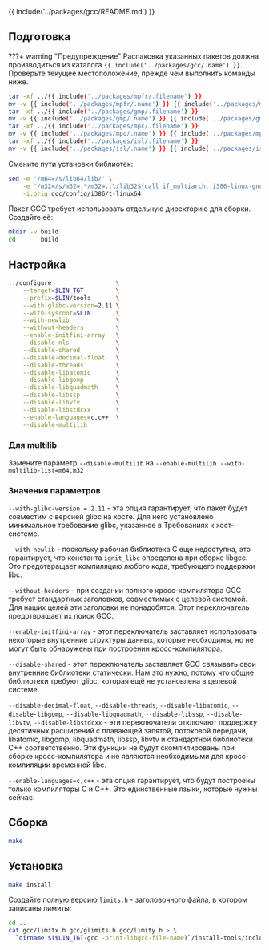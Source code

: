 {{ include('../packages/gcc/README.md') }}

## Подготовка


???+ warning "Предупреждение"
	Распаковка указанных пакетов должна производиться из каталога `{{ include('../packages/gcc/.name') }}`. Проверьте текущее местоположение, прежде чем выполнить команды ниже.

```bash
tar -xf ../{{ include('../packages/mpfr/.filename') }}
mv -v {{ include('../packages/mpfr/.name') }} {{ include('../packages/mpfr/.name_short') }}
tar -xf ../{{ include('../packages/gmp/.filename') }}
mv -v {{ include('../packages/gmp/.name') }} {{ include('../packages/gmp/.name_short') }}
tar -xf ../{{ include('../packages/mpc/.filename') }}
mv -v {{ include('../packages/mpc/.name') }} {{ include('../packages/mpc/.name_short') }}
tar -xf ../{{ include('../packages/isl/.filename') }}
mv -v {{ include('../packages/isl/.name') }} {{ include('../packages/isl/.name_short') }}
```

Смените пути установки библиотек:

```bash
sed -e '/m64=/s/lib64/lib/' \
    -e '/m32=/s/m32=.*/m32=..\/lib32$(call if_multiarch,:i386-linux-gnu)/' \
    -i.orig gcc/config/i386/t-linux64
```

Пакет GCC требует использовать отдельную директорию для сборки. Создайте её:

```bash
mkdir -v build
cd       build
```

## Настройка

```bash
../configure                  \
    --target=$LIN_TGT         \
    --prefix=$LIN/tools       \
    --with-glibc-version=2.11 \
    --with-sysroot=$LIN       \
    --with-newlib             \
    --without-headers         \
    --enable-initfini-array   \
    --disable-nls             \
    --disable-shared          \
    --disable-decimal-float   \
    --disable-threads         \
    --disable-libatomic       \
    --disable-libgomp         \
    --disable-libquadmath     \
    --disable-libssp          \
    --disable-libvtv          \
    --disable-libstdcxx       \
    --enable-languages=c,c++  \
    --disable-multilib
```

### Для multilib

Замените параметр `--disable-multilib` на `--enable-multilib --with-multilib-list=m64,m32`

### Значения параметров

`--with-glibc-version = 2.11` - эта опция гарантирует, что пакет будет совместим с версией glibc на хосте. Для него установлено минимальное требование glibc, указанное в Требованиях к хост-системе.

`--with-newlib` - поскольку рабочая библиотека C еще недоступна, это гарантирует, что константа `ignit_libc` определена при сборке libgcc. Это предотвращает компиляцию любого кода, требующего поддержки libc.

`--without-headers` - при создании полного кросс-компилятора GCC требует стандартных заголовков, совместимых с целевой системой. Для наших целей эти заголовки не понадобятся. Этот переключатель предотвращает их поиск GCC.

`--enable-initfini-array` - этот переключатель заставляет использовать некоторые внутренние структуры данных, которые необходимы, но не могут быть обнаружены при построении кросс-компилятора.

`--disable-shared` - этот переключатель заставляет GCC связывать свои внутренние библиотеки статически. Нам это нужно, потому что общие библиотеки требуют glibc, которая ещё не установлена ​​в целевой системе.

`--disable-decimal-float`, `--disable-threads`, `--disable-libatomic`, `--disable-libgomp`, `--disable-libquadmath`, `--disable-libssp`, `--disable-libvtv`, `--disable-libstdcxx` - эти переключатели отключают поддержку десятичных расширений с плавающей запятой, потоковой передачи, libatomic, libgomp, libquadmath, libssp, libvtv и стандартной библиотеки C++ соответственно. Эти функции не будут скомпилированы при сборке кросс-компилятора и не являются необходимыми для кросс-компиляции временной libc.

`--enable-languages​​=c,c++` - эта опция гарантирует, что будут построены только компиляторы C и C++. Это единственные языки, которые нужны сейчас.

## Сборка

```bash
make
```

## Установка

```bash
make install
```

Создайте полную версию `limits.h` - заголовочного файла, в котором записаны лимиты:

```bash
cd ..
cat gcc/limitx.h gcc/glimits.h gcc/limity.h > \
  `dirname $($LIN_TGT-gcc -print-libgcc-file-name)`/install-tools/include/limits.h
```
